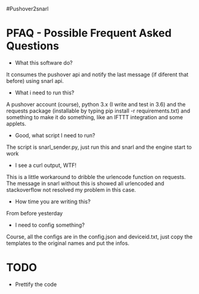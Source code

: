 #Pushover2snarl

# PFAQ - Possible Frequent Asked Questions

- What this software do?

It consumes the pushover api and notify the last message (if diferent that before) using snarl api.

- What i need to run this?

A pushover account (course), python 3.x (I write and test in 3.6) and the requests package (installable by typing pip install -r requirements.txt) and something to make it do something, like an IFTTT integration and some applets.

- Good, what script I need to run?

The script is snarl_sender.py, just run this and snarl and the engine start to work

- I see a curl output, WTF!

This is a little workaround to dribble the urlencode function on requests. The message in snarl without this is showed all urlencoded and stackoverflow not resolved my problem in this case.

- How time you are writing this?

From before yesterday

- I need to config something?

Course, all the configs are in the config.json and deviceid.txt, just copy the templates to the original names and put the infos.

# TODO
- Prettify the code
